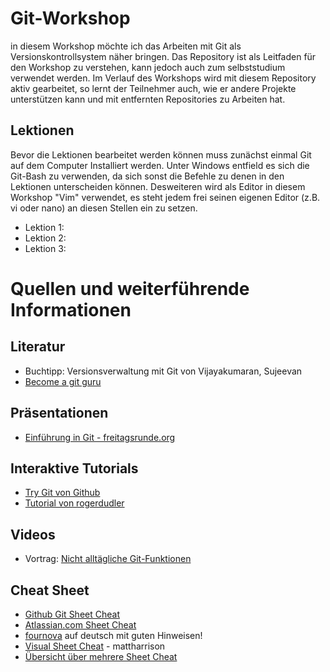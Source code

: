 # Git-Workshop

in diesem Workshop möchte ich das Arbeiten mit Git als Versionskontrollsystem näher bringen. 
Das Repository ist als Leitfaden für den Workshop zu verstehen, kann jedoch auch zum selbststudium verwendet werden.
Im Verlauf des Workshops wird mit diesem Repository aktiv gearbeitet, so lernt der Teilnehmer auch, 
wie er andere Projekte unterstützen kann und mit entfernten Repositories zu Arbeiten hat. 

## Lektionen

Bevor die Lektionen bearbeitet werden können muss zunächst einmal Git auf dem Computer Installiert werden. Unter Windows entfield es sich die Git-Bash zu verwenden, da sich sonst die Befehle zu denen in den Lektionen unterscheiden können. Desweiteren wird als Editor in diesem Workshop "Vim" verwendet, es steht jedem frei seinen eigenen Editor (z.B. vi oder nano) an diesen Stellen ein zu setzen.

* Lektion 1: 
* Lektion 2:
* Lektion 3:

# Quellen und weiterführende Informationen

## Literatur

* Buchtipp: Versionsverwaltung mit Git von Vijayakumaran, Sujeevan
* [Become a git guru](https://www.atlassian.com/git/tutorials)

## Präsentationen

* [Einführung in Git - freitagsrunde.org](https://docs.freitagsrunde.org/Veranstaltungen/techtalk/2011/git.pdf)

## Interaktive Tutorials

* [Try Git von Github](https://try.github.io/levels/1/challenges/1)
* [Tutorial von rogerdudler](https://rogerdudler.github.io/git-guide/index.de.html)

## Videos

* Vortrag: [ Nicht alltägliche Git-Funktionen ](https://media.ccc.de/v/froscon2017-1919-nicht_alltagliche_git-funktionen)

## Cheat Sheet

* [Github Git Sheet Cheat](https://www.google.de/url?sa=t&rct=j&q=&esrc=s&source=web&cd=2&ved=0ahUKEwjz6ZCQr5HaAhXFPZoKHXo0A7cQFgg4MAE&url=https%3A%2F%2Fservices.github.com%2Fon-demand%2Fdownloads%2Fgithub-git-cheat-sheet.pdf&usg=AOvVaw3RoN21aynhcDHqKncV31el)
* [Atlassian.com Sheet Cheat](https://www.atlassian.com/git/tutorials/atlassian-git-cheatsheet)
* [fournova](https://www.google.de/url?sa=t&rct=j&q=&esrc=s&source=web&cd=14&ved=0ahUKEwjz6ZCQr5HaAhXFPZoKHXo0A7cQFgigATAN&url=https%3A%2F%2Frhoenerlebnis.de%2F_upl%2Fde%2F_pdf-seite%2Fgit_cheatsheet_de_white.pdf&usg=AOvVaw0yb6eHfutNKvJ6eWf05tqm) auf deutsch mit guten Hinweisen!
* [Visual Sheet Cheat](https://github.com/mattharrison/Git-Supervisual-Cheatsheet/blob/master/gitcheat.png) - mattharrison
* [Übersicht über mehrere Sheet Cheat](https://www.quora.com/What-is-the-best-Git-cheat-sheet)
